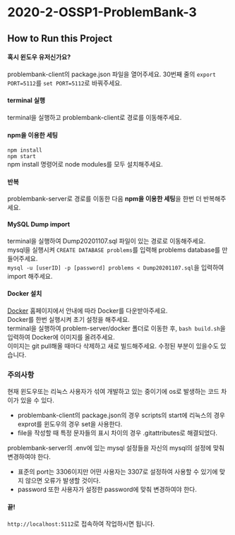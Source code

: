 # 2020-2-OSSP1-ProblemBank-3

## How to Run this Project
#### 혹시 윈도우 유저신가요?
problembank-client의 package.json 파일을 열어주세요.
30번째 줄의 `export PORT=5112`를 `set PORT=5112`로 바꿔주세요.

#### terminal 실행
terminal을 실행하고 problembank-client로 경로를 이동해주세요.

#### npm을 이용한 세팅
`npm install`<br>`npm start`<br>
npm install 명령어로 node modules를 모두 설치해주세요.

#### 반복
problembank-server로 경로를 이동한 다음 **npm을 이용한 세팅**을 한번 더 반복해주세요.

#### MySQL Dump import
terminal을 실행하여 Dump20201107.sql 파일이 있는 경로로 이동해주세요.<br>mysql을 실행시켜 `CREATE DATABASE problems`를 입력해 problems database를 만들어주세요.
<br>`mysql -u [userID] -p [password] problems < Dump20201107.sql`을 입력하여 import 해주세요.

#### Docker 설치
[Docker](https://www.docker.com/get-started) 홈페이지에서 안내에 따라 Docker를 다운받아주세요.
<br>Docker를 한번 실행시켜 초기 설정을 해주세요.
<br>terminal을 실행하여 problem-server/docker 폴더로 이동한 후, `bash build.sh`을 입력하여 Docker에 이미지를 올려주세요.
<br>이미지는 git pull해올 때마다 삭제하고 새로 빌드해주세요. 수정된 부분이 있을수도 있습니다.

### 주의사항
현재 윈도우또는 리눅스 사용자가 섞여 개발하고 있는 중이기에 os로 발생하는 코드 차이가 있을 수 있다.
- problembank-client의 package.json의 경우 scripts의 start에 리눅스의 경우 exprot를 윈도우의 경우 set을 사용한다.
- file을 작성할 때 특정 문자들의 표시 차이의 경우 .gitattributes로 해결되었다.

problembank-server의 .env에 있는 mysql 설정들을 자신의 mysql의 설정에 맞춰 변경하여야 한다.
- 표준의 port는 3306이지만 어떤 사용자는 3307로 설정하여 사용할 수 있기에 맞지 않으면 오류가 발생할 것이다.
- password 또한 사용자가 설정한 password에 맞춰 변경하여야 한다.


#### 끝!
`http://localhost:5112`로 접속하여 작업하시면 됩니다.
